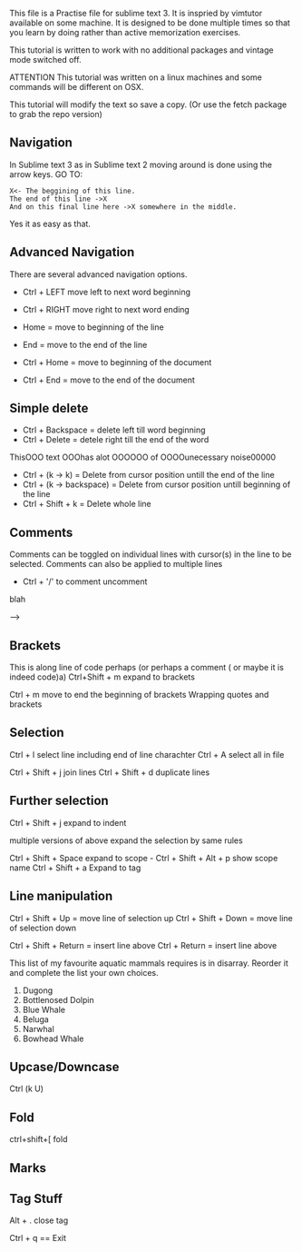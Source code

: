 This file is a Practise file for sublime text 3. It is inspried by vimtutor available on some machine.
It is designed to be done multiple times so that you learn by doing rather than active memorization exercises.

This tutorial is written to work with no additional packages and vintage mode switched off.


ATTENTION
This tutorial was written on a linux machines and some commands will be different on OSX.

This tutorial will modify the text so save a copy. (Or use the fetch package to grab the repo version)

Navigation
----------

In Sublime text 3 as in Sublime text 2 moving around is done using the arrow keys. 
GO TO:

```
X<- The beggining of this line.
The end of this line ->X
And on this final line here ->X somewhere in the middle.
```

Yes it as easy as that.

Advanced Navigation
-------------------
There are several advanced navigation options.

 - Ctrl + LEFT move left to next word beginning
 - Ctrl + RIGHT move right to next word ending

 - Home = move to beginning of the line
 - End = move to the end of the line

 - Ctrl + Home = move to beginning of the document
 - Ctrl + End = move to the end of the document


Simple delete
-------------

 - Ctrl + Backspace = delete left till word beginning
 - Ctrl + Delete = detele right till the end of the word

ThisOOO text OOOhas alot OOOOOO of OOOOunecessary noise00000 

 - Ctrl + (k -> k) = Delete from cursor position untill the end of the line
 - Ctrl + (k -> backspace) = Delete from cursor position untill beginning of the line
 - Ctrl + Shift + k = Delete whole line

Comments
--------

Comments can be toggled on individual lines with cursor(s) in the line to be selected.
Comments can also be applied to multiple lines 

 - Ctrl + '/' to comment uncomment

 <!-- blah -->

<!--  blah
 <!-- blah -->
 blah
 <!-- blah --> -->


Brackets
--------

This is along line of code perhaps (or perhaps a comment ( or maybe it is indeed code)a)
Ctrl+Shift + m expand to brackets

Ctrl + m move to end the beginning of brackets
Wrapping quotes and brackets

Selection
---------

Ctrl + l select line including end of line charachter
Ctrl + A select all in file


Ctrl + Shift + j join lines
Ctrl + Shift + d duplicate lines

Further selection
-----------------

Ctrl + Shift + j expand to indent

multiple versions of above expand the selection by same rules

Ctrl + Shift + Space expand to scope - Ctrl + Shift + Alt + p show scope name
Ctrl + Shift + a Expand to tag

Line manipulation
-----------------

Ctrl + Shift + Up = move line of selection up
Ctrl + Shift + Down = move line of selection down

Ctrl + Shift + Return = insert line above
Ctrl + Return = insert line above

This list of my favourite aquatic mammals requires is in disarray.
Reorder it and complete the list your own choices.

1. Dugong
2. Bottlenosed Dolpin
7. Blue Whale
8. Beluga
4. Narwhal
5. Bowhead Whale

Upcase/Downcase
---------------

Ctrl (k U)

Fold
----
ctrl+shift+[ fold

Marks
-----

Tag Stuff
---------
Alt + . close tag

Ctrl + q == Exit